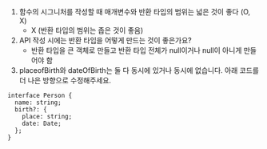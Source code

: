1. 함수의 시그니처를 작성할 때 매개변수와 반환 타입의 범위는 넓은 것이 좋다 (O, X)
   - X (반환 타입의 범위는 좁은 것이 좋음)
2. API 작성 시에는 반환 타입을 어떻게 만드는 것이 좋은가요?
   - 반환 타입을 큰 객체로 만들고 반환 타입 전체가 null이거나 null이 아니게 만들어야 함
3. placeofBirth와 dateOfBirth는 둘 다 동시에 있거나 동시에 없습니다. 아래 코드를 더 나은 방향으로 수정해주세요.

```tsx
interface Person {
  name: string;
  birth?: {
    place: string;
    date: Date;
  };
}
```
